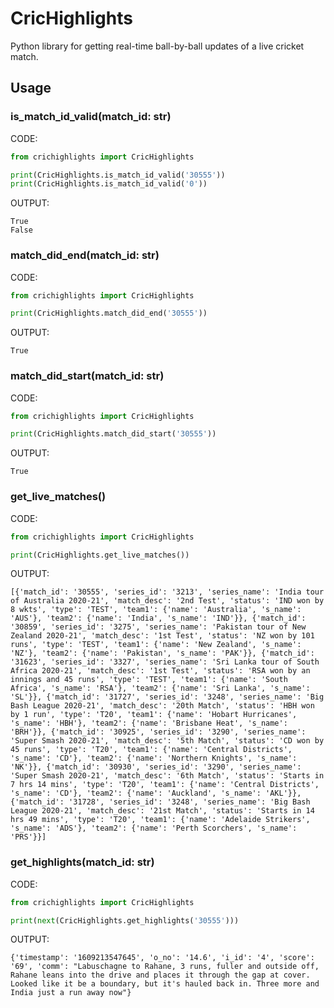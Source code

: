 # CricHighlights

Python library for getting real-time ball-by-ball updates of a live cricket match.

## Usage

### is_match_id_valid(match_id: str)
CODE:
```python
from crichighlights import CricHighlights

print(CricHighlights.is_match_id_valid('30555'))
print(CricHighlights.is_match_id_valid('0'))
```
OUTPUT:
```text
True
False
```
  
### match_did_end(match_id: str)
CODE:
```python
from crichighlights import CricHighlights

print(CricHighlights.match_did_end('30555'))
```
OUTPUT:
```text
True
```
  
### match_did_start(match_id: str)
CODE:
```python
from crichighlights import CricHighlights

print(CricHighlights.match_did_start('30555'))
```
OUTPUT:
```text
True
```
  
### get_live_matches()
CODE:
```python
from crichighlights import CricHighlights

print(CricHighlights.get_live_matches())
```
OUTPUT:
```text
[{'match_id': '30555', 'series_id': '3213', 'series_name': 'India tour of Australia 2020-21', 'match_desc': '2nd Test', 'status': 'IND won by 8 wkts', 'type': 'TEST', 'team1': {'name': 'Australia', 's_name': 'AUS'}, 'team2': {'name': 'India', 's_name': 'IND'}}, {'match_id': '30859', 'series_id': '3275', 'series_name': 'Pakistan tour of New Zealand 2020-21', 'match_desc': '1st Test', 'status': 'NZ won by 101 runs', 'type': 'TEST', 'team1': {'name': 'New Zealand', 's_name': 'NZ'}, 'team2': {'name': 'Pakistan', 's_name': 'PAK'}}, {'match_id': '31623', 'series_id': '3327', 'series_name': 'Sri Lanka tour of South Africa 2020-21', 'match_desc': '1st Test', 'status': 'RSA won by an innings and 45 runs', 'type': 'TEST', 'team1': {'name': 'South Africa', 's_name': 'RSA'}, 'team2': {'name': 'Sri Lanka', 's_name': 'SL'}}, {'match_id': '31727', 'series_id': '3248', 'series_name': 'Big Bash League 2020-21', 'match_desc': '20th Match', 'status': 'HBH won by 1 run', 'type': 'T20', 'team1': {'name': 'Hobart Hurricanes', 's_name': 'HBH'}, 'team2': {'name': 'Brisbane Heat', 's_name': 'BRH'}}, {'match_id': '30925', 'series_id': '3290', 'series_name': 'Super Smash 2020-21', 'match_desc': '5th Match', 'status': 'CD won by 45 runs', 'type': 'T20', 'team1': {'name': 'Central Districts', 's_name': 'CD'}, 'team2': {'name': 'Northern Knights', 's_name': 'NK'}}, {'match_id': '30930', 'series_id': '3290', 'series_name': 'Super Smash 2020-21', 'match_desc': '6th Match', 'status': 'Starts in 7 hrs 14 mins', 'type': 'T20', 'team1': {'name': 'Central Districts', 's_name': 'CD'}, 'team2': {'name': 'Auckland', 's_name': 'AKL'}}, {'match_id': '31728', 'series_id': '3248', 'series_name': 'Big Bash League 2020-21', 'match_desc': '21st Match', 'status': 'Starts in 14 hrs 49 mins', 'type': 'T20', 'team1': {'name': 'Adelaide Strikers', 's_name': 'ADS'}, 'team2': {'name': 'Perth Scorchers', 's_name': 'PRS'}}]
```
  
### get_highlights(match_id: str)
CODE:
```python
from crichighlights import CricHighlights

print(next(CricHighlights.get_highlights('30555')))
```
OUTPUT:
```text
{'timestamp': '1609213547645', 'o_no': '14.6', 'i_id': '4', 'score': '69', 'comm': "Labuschagne to Rahane, 3 runs, fuller and outside off, Rahane leans into the drive and places it through the gap at cover. Looked like it be a boundary, but it's hauled back in. Three more and India just a run away now"}
```
